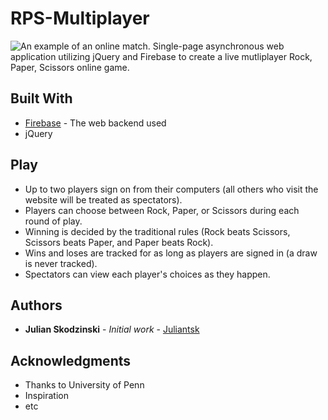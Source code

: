 # RPS-Multiplayer
![An example of an online match.](https://juliantsk.github.io/assets/images/RPS/RPS1.PNG)
Single-page asynchronous web application utilizing jQuery and Firebase to create a live mutliplayer Rock, Paper, Scissors online game.

## Built With

* [Firebase](https://firebase.google.com/docs/) - The web backend used
* jQuery

## Play

* Up to two players sign on from their computers (all others who visit the website will be treated as spectators).
* Players can choose between Rock, Paper, or Scissors during each round of play.
* Winning is decided by the traditional rules (Rock beats Scissors, Scissors beats Paper, and Paper beats Rock).
* Wins and loses are tracked for as long as players are signed in (a draw is never tracked).
* Spectators can view each player's choices as they happen.

## Authors

* **Julian Skodzinski** - *Initial work* - [Juliantsk](https://github.com/juliantsk)

## Acknowledgments

* Thanks to University of Penn
* Inspiration
* etc
